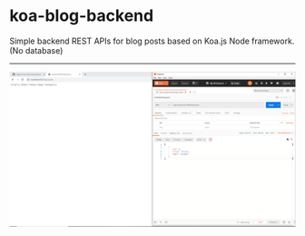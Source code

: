 # koa-blog-backend

Simple backend REST APIs for blog posts based on Koa.js Node framework. (No database)

---

![screenshot](./screenshot.png)
